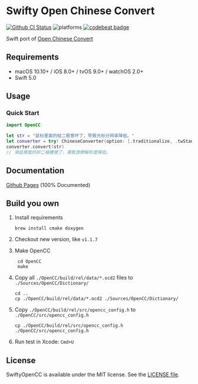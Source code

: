# Swifty Open Chinese Convert

[![Github CI Status](https://github.com/ddddxxx/SwiftyOpenCC/workflows/CI/badge.svg)](https://github.com/ddddxxx/SwiftyOpenCC/actions)
![platforms](https://img.shields.io/badge/platforms-Linux%20%7C%20macOS%20%7C%20iOS%20%7C%20tvOS%20%7C%20watchOS-lightgrey.svg)
[![codebeat badge](https://codebeat.co/badges/39f17620-4f1c-4a46-b3f9-8f5b248ac28f)](https://codebeat.co/projects/github-com-ddddxxx-swiftyopencc-master)

Swift port of [Open Chinese Convert](https://github.com/BYVoid/OpenCC)

## Requirements

- macOS 10.10+ / iOS 8.0+ / tvOS 9.0+ / watchOS 2.0+
- Swift 5.0

## Usage

### Quick Start

```swift
import OpenCC

let str = "鼠标里面的硅二极管坏了，导致光标分辨率降低。"
let converter = try! ChineseConverter(option: [.traditionalize, .twStandard, .twIdiom])
converter.convert(str)
// 滑鼠裡面的矽二極體壞了，導致游標解析度降低。
```

## Documentation

[Github Pages](http://ddddxxx.github.io/SwiftyOpenCC) (100% Documented)

## Build you own

1. Install requirements

    ```shell
    brew install cmake doxygen
    ```

2. Checkout new version, like `v1.1.7`

3. Make OpenCC

   ```shell
    cd OpenCC
    make
   ```

4. Copy  all `./OpenCC/build/rel/data/*.ocd2`  files to `./Sources/OpenCC/Dictionary/`

   ```shell
   cd ..
   cp ./OpenCC/build/rel/data/*.ocd2 ./Sources/OpenCC/Dictionary/
   ```

5. Copy `./OpenCC/build/rel/src/opencc_config.h` to `./OpenCC/src/opencc_config.h`

   ```shell
   cp ./OpenCC/build/rel/src/opencc_config.h ./OpenCC/src/opencc_config.h
   ```

6. Run test in Xcode: `Cmd+U`

## License

SwiftyOpenCC is available under the MIT license. See the [LICENSE file](LICENSE).

